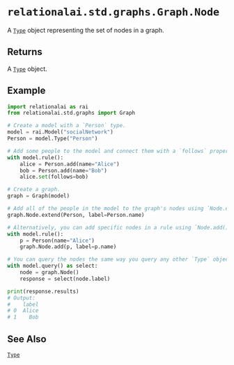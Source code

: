 # `relationalai.std.graphs.Graph.Node`

A [`Type`](../../../Type/README.md) object representing the set of nodes in a graph.

## Returns

A [`Type`](../../../Type/README.md) object.

## Example

```python
import relationalai as rai
from relationalai.std.graphs import Graph

# Create a model with a `Person` type.
model = rai.Model("socialNetwork")
Person = model.Type("Person")

# Add some people to the model and connect them with a `follows` property.
with model.rule():
    alice = Person.add(name="Alice")
    bob = Person.add(name="Bob")
    alice.set(follows=bob)

# Create a graph.
graph = Graph(model)

# Add all of the people in the model to the graph's nodes using `Node.extend()`.
graph.Node.extend(Person, label=Person.name)

# Alternatively, you can add specific nodes in a rule using `Node.add()`.
with model.rule():
    p = Person(name="Alice")
    graph.Node.add(p, label=p.name)

# You can query the nodes the same way you query any other `Type` object.
with model.query() as select:
    node = graph.Node()
    response = select(node.label)

print(response.results)
# Output:
#    label
# 0  Alice
# 1    Bob
```

## See Also

[`Type`](../../../Type/README.md)
